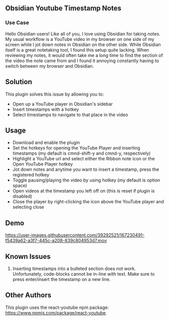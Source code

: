 ## Obsidian Youtube Timestamp Notes


### Use Case
Hello Obsidian users! Like all of you, I love using Obsidian for taking notes. My usual workflow is a YouTube video in my browser on one side of my screen while I jot down notes in Obsidian on the other side. While Obsidian itself is a great notetaking tool, I found this setup quite lacking. When reviewing my notes, it would often take me a long time to find the section of the video the note came from and I found it annoying constantly having to switch between my browser and Obsidian. 

## Solution
This plugin solves this issue by allowing you to:
- Open up a YouTube player in Obsidian's sidebar
- Insert timestamps with a hotkey
- Select timestamps to navigate to that place in the video

## Usage
- Download and enable the plugin
- Set the hotkeys for opening the YouTube Player and inserting timestamps (my default is cmnd-shift-y and cmnd-y, respectively)
- Highlight a YouTube url and select either the Ribbon note icon or the Open YouTube Player hotkey
- Jot down notes and anytime you want to insert a timestamp, press the registered hotkey
- Toggle pausing/playing the video by using hotkey (my default is option space)
- Open videos at the timestamp you left off on (this is reset if plugin is disabled)
- Close the player by right-clicking the icon above the YouTube player and selecting close 

## Demo

https://user-images.githubusercontent.com/39292521/167230491-f5439a62-a3f7-445c-a208-839c804953d7.mov


## Known Issues
1. Inserting timestamps into a bulleted section does not work. Unfortunately, code-blocks cannot be in-line with text. Make sure to press enter/insert the timestamp on a new line.


## Other Authors
This plugin uses the react-youtube npm package: https://www.npmjs.com/package/react-youtube.

